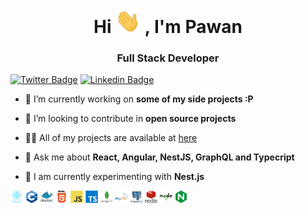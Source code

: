 <h1 align="center">Hi 
  <img src="https://raw.githubusercontent.com/ABSphreak/ABSphreak/master/gifs/Hi.gif" width="40px" />
  , I'm Pawan
</h1>
<h3 align="center">Full Stack Developer</h3>


[![Twitter Badge](https://img.shields.io/badge/-@jain_pawan21-1ca0f1?style=flat-square&labelColor=1ca0f1&logo=twitter&logoColor=white&link=https://twitter.com/jain_pawan21)](https://twitter.com/jain_pawan21) [![Linkedin Badge](https://img.shields.io/badge/-jainpawan21-blue?style=flat-square&logo=Linkedin&logoColor=white&link=https://www.linkedin.com/in/jainpawan21)](https://www.linkedin.com/in/jainpawan21)

- 🔭 I’m currently working on **some of my side projects :P**

- 👯 I’m looking to contribute in **open source projects**

- 👨‍💻 All of my projects are available at [here](https://github.com/jainpawan21?tab=repositories)

- 💬 Ask me about **React, Angular, NestJS, GraphQL and Typecript**

- 🧠 I am currently experimenting with **Nest.js**

<p align="left">
  <img src="https://raw.githubusercontent.com/devicons/devicon/master/icons/react/react-original-wordmark.svg" alt="react" width="20" height="20"/>  
  <img src="https://raw.githubusercontent.com/devicons/devicon/master/icons/cplusplus/cplusplus-original.svg" alt="cplusplus" width="20" height="20"/> 
  <img src="https://raw.githubusercontent.com/devicons/devicon/master/icons/docker/docker-original-wordmark.svg" alt="docker" width="20" height="20"/> 
  <img src="https://raw.githubusercontent.com/devicons/devicon/master/icons/html5/html5-original-wordmark.svg" alt="html5" width="20" height="20"/> 
  <img src="https://raw.githubusercontent.com/devicons/devicon/master/icons/javascript/javascript-original.svg" alt="javascript" width="20" height="20"/> 
  <img src="https://raw.githubusercontent.com/devicons/devicon/master/icons/typescript/typescript-original.svg" alt="typescript" width="20" height="20"/> 
  <img src="https://raw.githubusercontent.com/devicons/devicon/master/icons/mongodb/mongodb-original-wordmark.svg" alt="mongodb" width="20" height="20"/> 
  <img src="https://raw.githubusercontent.com/devicons/devicon/master/icons/mysql/mysql-original-wordmark.svg" alt="mysql" width="20" height="20"/> 
  <img src="https://raw.githubusercontent.com/devicons/devicon/master/icons/postgresql/postgresql-original-wordmark.svg" alt="postgresql" width="20" height="20"/>   <img src="https://raw.githubusercontent.com/devicons/devicon/master/icons/redis/redis-original-wordmark.svg" alt="redis" width="20" height="20"/> 
  <img src="https://raw.githubusercontent.com/devicons/devicon/master/icons/nodejs/nodejs-original-wordmark.svg" alt="nodejs" width="20" height="20"/> 
  <img src="https://raw.githubusercontent.com/devicons/devicon/master/icons/nginx/nginx-original.svg" alt="nginx" width="20" height="20"/></p><p align="center">    
</p>
